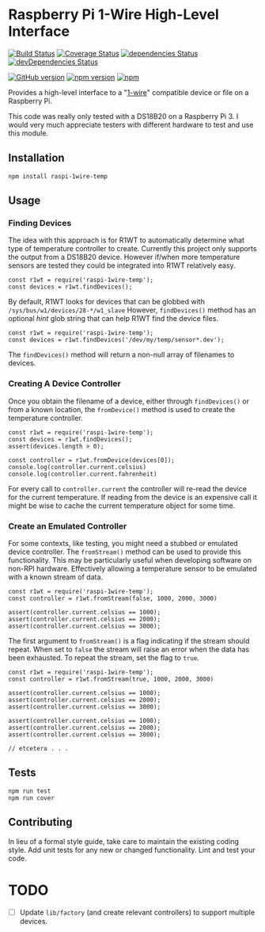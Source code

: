 # Raspberry Pi 1-Wire High-Level Interface

[![Build Status](https://travis-ci.org/rbprogrammer/raspi-1wire-temp.svg?branch=master)](https://travis-ci.org/rbprogrammer/raspi-1wire-temp)
[![Coverage Status](https://coveralls.io/repos/github/rbprogrammer/raspi-1wire-temp/badge.svg?branch=master)](https://coveralls.io/github/rbprogrammer/raspi-1wire-temp?branch=master)
[![dependencies Status](https://david-dm.org/rbprogrammer/raspi-1wire-temp/status.svg)](https://david-dm.org/rbprogrammer/raspi-1wire-temp)
[![devDependencies Status](https://david-dm.org/rbprogrammer/raspi-1wire-temp/dev-status.svg)](https://david-dm.org/rbprogrammer/raspi-1wire-temp?type=dev)

[![GitHub version](https://badge.fury.io/gh/rbprogrammer%2Fraspi-1wire-temp.svg)](https://badge.fury.io/gh/rbprogrammer%2Fraspi-1wire-temp)
[![npm version](https://badge.fury.io/js/raspi-1wire-temp.svg)](https://badge.fury.io/js/raspi-1wire-temp)
[![npm](https://img.shields.io/npm/dw/raspi-1wire-temp.svg)](https://www.npmjs.com/package/raspi-1wire-temp)

Provides a high-level interface to a "[1-wire](https://pinout.xyz/pinout/1_wire)" compatible device 
or file on a Raspberry Pi.

This code was really only tested with a DS18B20 on a Raspberry Pi 3.  I would very much appreciate
testers with different hardware to test and use this module.

## Installation

`npm install raspi-1wire-temp`

## Usage

### Finding Devices

The idea with this approach is for R1WT to automatically determine what type of temperature 
controller to create.  Currently this project only supports the output from a DS18B20 device.
However if/when more temperature sensors are tested they could be integrated into R1WT relatively
easy.

```
const r1wt = require('raspi-1wire-temp');
const devices = r1wt.findDevices();
```

By default, R1WT looks for devices that can be globbed with `/sys/bus/w1/devices/28-*/w1_slave`
However, `findDevices()` method has an optional _hint_ glob string that can help R1WT find the 
device files.

```
const r1wt = require('raspi-1wire-temp');
const devices = r1wt.findDevices('/dev/my/temp/sensor*.dev');
```

The `findDevices()` method will return a non-null array of filenames to devices.

### Creating A Device Controller

Once you obtain the filename of a device, either through `findDevices()` or from a known location,
the `fromDevice()` method is used to create the temperature controller.

```
const r1wt = require('raspi-1wire-temp');
const devices = r1wt.findDevices();
assert(devices.length > 0);

const controller = r1wt.fromDevice(devices[0]);
console.log(controller.current.celsius)
console.log(controller.current.fahrenheit)
```

For every call to `controller.current` the controller will re-read the device for the current 
temperature.  If reading from the device is an expensive call it might be wise to cache the current
temperature object for some time.

### Create an Emulated Controller

For some contexts, like testing, you might need a stubbed or emulated device controller.  The 
`fromStream()` method can be used to provide this functionality.  This may be particularly useful 
when developing software on non-RPI hardware.  Effectively allowing a temperature sensor to be 
emulated with a known stream of data.

```
const r1wt = require('raspi-1wire-temp');
const controller = r1wt.fromStream(false, 1000, 2000, 3000)

assert(controller.current.celsius == 1000);
assert(controller.current.celsius == 2000);
assert(controller.current.celsius == 3000);
```

The first argument to `fromStream()` is a flag indicating if the stream should repeat.  When set to
`false` the stream will raise an error when the data has been exhausted.  To repeat the stream, set
the flag to `true`.

```
const r1wt = require('raspi-1wire-temp');
const controller = r1wt.fromStream(true, 1000, 2000, 3000)

assert(controller.current.celsius == 1000);
assert(controller.current.celsius == 2000);
assert(controller.current.celsius == 3000);

assert(controller.current.celsius == 1000);
assert(controller.current.celsius == 2000);
assert(controller.current.celsius == 3000);

// etcetera . . .
```

## Tests

```
npm run test
npm run cover
```

## Contributing

In lieu of a formal style guide, take care to maintain the existing coding style.  Add unit tests 
for any new or changed functionality.  Lint and test your code.

# TODO

- [ ] Update `lib/factory` (and create relevant controllers) to support multiple devices.
